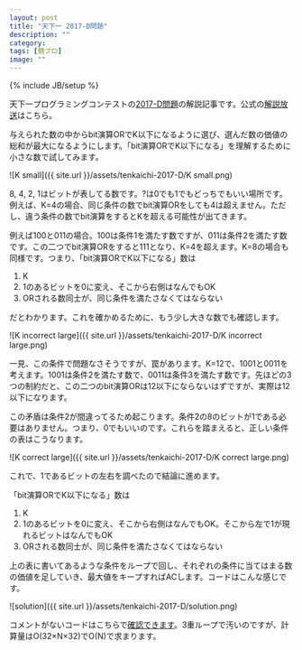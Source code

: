 ```yaml
---
layout: post
title: "天下一 2017-D問題"
description: ""
category: 
tags: [競プロ]
image: ""
---
```

{% include JB/setup %}

天下一プログラミングコンテストの[2017-D問題](http://tenka1-2017.contest.atcoder.jp/tasks/tenka1_2017_d)の解説記事です。公式の[解説放送](https://youtu.be/ZRploI_gve8?t=33m28s)はこちら。

与えられた数の中からbit演算ORでK以下になるように選び、選んだ数の価値の総和が最大になるようにします。「bit演算ORでK以下になる」を理解するために小さな数で試してみます。

![K small]({{ site.url }}/assets/tenkaichi-2017-D/K small.png)

8, 4, 2, 1はビットが表してる数です。?は0でも1でもどっちでもいい場所です。例えば、K=4の場合、同じ条件の数でbit演算ORをしても4は超えません。ただし、違う条件の数でbit演算をするとKを超える可能性が出てきます。

例えば100と011の場合。100は条件1を満たす数ですが、011は条件2を満たす数です。この二つでbit演算ORをすると111となり、K=4を超えます。K=8の場合も同様です。つまり、「bit演算ORでK以下になる」数は

1. K
2. 1のあるビットを0に変え、そこから右側はなんでもOK
3. ORされる数同士が、同じ条件を満たさなくてはならない

だとわかります。これを確かめるために、もう少し大きな数でも確認します。

![K incorrect large]({{ site.url }}/assets/tenkaichi-2017-D/K incorrect large.png)

一見、この条件で問題なさそうですが、罠があります。K=12で、1001と0011を考えます。1001は条件2を満たす数で、0011は条件3を満たす数です。先ほどの3つの制約だと、この二つのbit演算ORは12以下にならないはずですが、実際は12以下になります。

この矛盾は条件2が間違ってるため起こります。条件2の8のビットが1である必要はありません。つまり、0でもいいのです。これらを踏まえると、正しい条件の表はこうなります。

![K correct large]({{ site.url }}/assets/tenkaichi-2017-D/K correct large.png)

これで、1であるビットの左右を調べたので結論に進めます。

「bit演算ORでK以下になる」数は

1. K
2. 1のあるビットを0に変え、そこから右側はなんでもOK。そこから左で1が現れるビットはなんでもOK
3. ORされる数同士が、同じ条件を満たさなくてはならない

上の表に書いてあるような条件をループで回し、それぞれの条件に当てはまる数の価値を足していき、最大値をキープすればACします。コードはこんな感じです。

![solution]({{ site.url }}/assets/tenkaichi-2017-D/solution.png)

コメントがないコードはこちらで[確認できます](http://tenka1-2017.contest.atcoder.jp/submissions/1642926)。3重ループで汚いのですが、計算量はO(32×N×32)でO(N)で求まります。